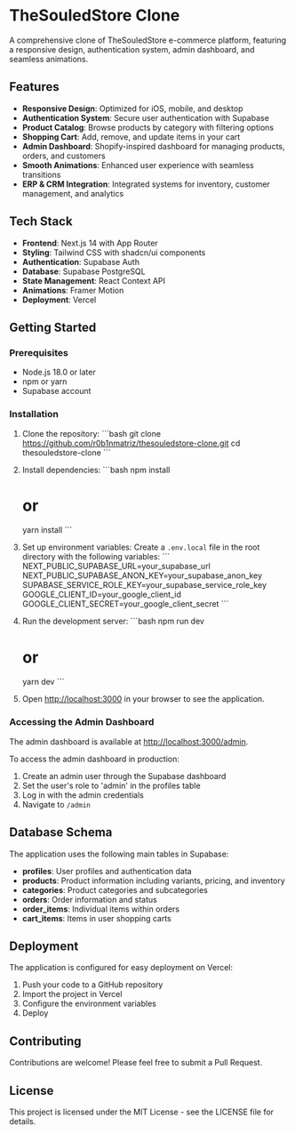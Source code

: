 # TheSouledStore Clone

A comprehensive clone of TheSouledStore e-commerce platform, featuring a responsive design, authentication system, admin dashboard, and seamless animations.

## Features

- **Responsive Design**: Optimized for iOS, mobile, and desktop
- **Authentication System**: Secure user authentication with Supabase
- **Product Catalog**: Browse products by category with filtering options
- **Shopping Cart**: Add, remove, and update items in your cart
- **Admin Dashboard**: Shopify-inspired dashboard for managing products, orders, and customers
- **Smooth Animations**: Enhanced user experience with seamless transitions
- **ERP & CRM Integration**: Integrated systems for inventory, customer management, and analytics

## Tech Stack

- **Frontend**: Next.js 14 with App Router
- **Styling**: Tailwind CSS with shadcn/ui components
- **Authentication**: Supabase Auth
- **Database**: Supabase PostgreSQL
- **State Management**: React Context API
- **Animations**: Framer Motion
- **Deployment**: Vercel

## Getting Started

### Prerequisites

- Node.js 18.0 or later
- npm or yarn
- Supabase account

### Installation

1. Clone the repository:
   \`\`\`bash
   git clone https://github.com/r0b1nmatriz/thesouledstore-clone.git
   cd thesouledstore-clone
   \`\`\`

2. Install dependencies:
   \`\`\`bash
   npm install
   # or
   yarn install
   \`\`\`

3. Set up environment variables:
   Create a `.env.local` file in the root directory with the following variables:
   \`\`\`
   NEXT_PUBLIC_SUPABASE_URL=your_supabase_url
   NEXT_PUBLIC_SUPABASE_ANON_KEY=your_supabase_anon_key
   SUPABASE_SERVICE_ROLE_KEY=your_supabase_service_role_key
   GOOGLE_CLIENT_ID=your_google_client_id
   GOOGLE_CLIENT_SECRET=your_google_client_secret
   \`\`\`

4. Run the development server:
   \`\`\`bash
   npm run dev
   # or
   yarn dev
   \`\`\`

5. Open [http://localhost:3000](http://localhost:3000) in your browser to see the application.

### Accessing the Admin Dashboard

The admin dashboard is available at [http://localhost:3000/admin](http://localhost:3000/admin).

To access the admin dashboard in production:
1. Create an admin user through the Supabase dashboard
2. Set the user's role to 'admin' in the profiles table
3. Log in with the admin credentials
4. Navigate to `/admin`

## Database Schema

The application uses the following main tables in Supabase:

- **profiles**: User profiles and authentication data
- **products**: Product information including variants, pricing, and inventory
- **categories**: Product categories and subcategories
- **orders**: Order information and status
- **order_items**: Individual items within orders
- **cart_items**: Items in user shopping carts

## Deployment

The application is configured for easy deployment on Vercel:

1. Push your code to a GitHub repository
2. Import the project in Vercel
3. Configure the environment variables
4. Deploy

## Contributing

Contributions are welcome! Please feel free to submit a Pull Request.

## License

This project is licensed under the MIT License - see the LICENSE file for details.
